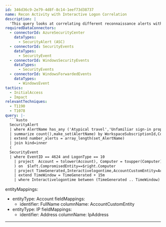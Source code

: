 ```yaml
---
id: 346d36c9-2e79-4d8f-8c14-1eef73d38737
name: Recon Activity with Interactive Logon Correlation
description: |
  'This query looks at correlating different reconnaissance alerts with interactive logon logs to help analysts investigate initial possible compromise activity'
requiredDataConnectors:
  - connectorId: AzureSecurityCenter
    dataTypes:
      - SecurityAlert (ASC)
  - connectorId: SecurityEvents
    dataTypes:
      - SecurityEvent
  - connectorId: WindowsSecurityEvents
    dataTypes:
      - SecurityEvents
  - connectorId: WindowsForwardedEvents
    dataTypes:
      - WindowsEvent
tactics:
  - InitialAccess
  - Impact
relevantTechniques:
  - T1190
  - T1078
query: |-
  ```kusto
  SecurityAlert
  | where AlertName has_any ('Atypical travel','Unfamiliar sign-in properties','Anonymous IP address','Malware linked IP address','Malicious IP address','Password Spray','Targeted port scans')
  | summarize count(),make_set(AlertName) by WorkspaceSubscriptionId,CompromisedEntity= toupper(CompromisedEntity),TimeGenerated
  | extend number_alerts = array_length(set_AlertName)
  | join kind=inner
  (
  SecurityEvent
  | where EventID == 4624 and LogonType == 10
    | project  Account = tolower(Account), Computer = toupper(Computer), IpAddress, AccountType, Activity, LogonTypeName,Interactivelogontime=TimeGenerated
    ) on  $left.CompromisedEntity==$right.Computer
    | project TimeGenerated,Interactivelogontime,AccountCustomEntity=Account,AccountType,CompromisedEntity,Activity,IpAddress
    | extend TimeWindow = TimeGenerated + 15m
    | where Interactivelogontime between (TimeGenerated .. TimeWindow)
  ```
entityMappings:
  - entityType: Account
    fieldMappings:
      - identifier: FullName
        columnName: AccountCustomEntity
  - entityType: IP
    fieldMappings:
      - identifier: Address
        columnName: IpAddress
---
```


